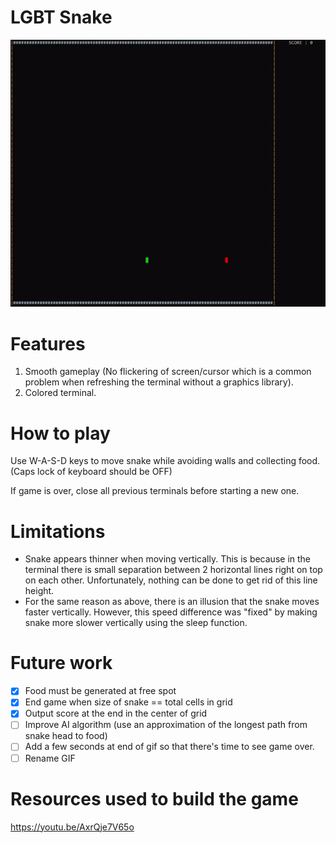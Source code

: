 # LGBT Snake

![](Media/ezgif.com-gif-maker.gif)

# Features #
1. Smooth gameplay (No flickering of screen/cursor which is a common problem when refreshing the terminal without a graphics library).
2. Colored terminal.

# How to play #
Use W-A-S-D keys to move snake while avoiding walls and collecting food. (Caps lock of keyboard should be OFF)

If game is over, close all previous terminals before starting a new one.

# Limitations # 
- Snake appears thinner when moving vertically. This is because in the terminal there is small separation between 2 horizontal lines right on top on each other. Unfortunately, nothing can be done to get rid of this line height. 
- For the same reason as above, there is an illusion that the snake moves faster vertically. However, this speed difference was "fixed" by making snake more slower vertically using the sleep function. 

# Future work #
- [x] Food must be generated at free spot
- [x] End game when size of snake ==  total cells in grid
- [x] Output score at the end in the center of grid
- [ ] Improve AI algorithm (use an approximation of the longest path from snake head to food)
- [ ] Add a few seconds at end of gif so that there's time to see game over.
- [ ] Rename GIF

# Resources used to build the game #
https://youtu.be/AxrQje7V65o 
